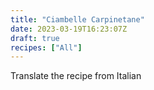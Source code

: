 ```yaml
---
title: "Ciambelle Carpinetane"
date: 2023-03-19T16:23:07Z
draft: true
recipes: ["All"]
---
```


Translate the recipe from Italian
